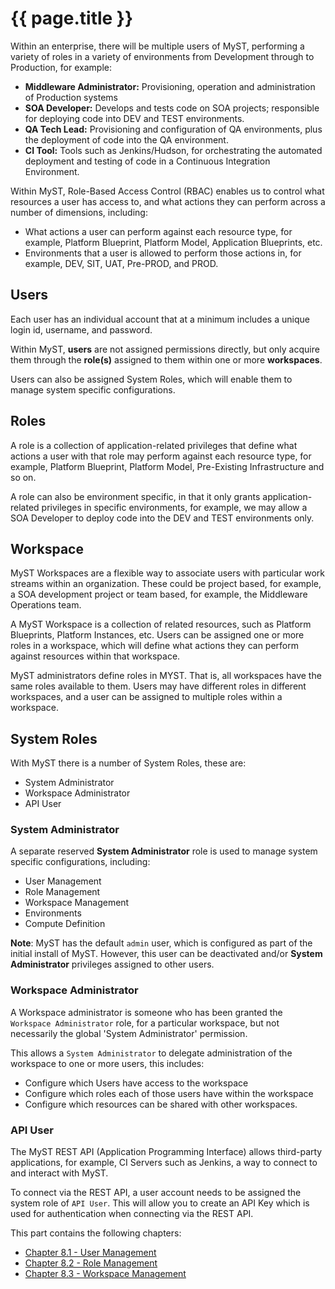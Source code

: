 # {{ page.title }}

Within an enterprise, there will be multiple users of MyST, performing a variety of roles in a variety of environments from Development through to Production, for example:
* **Middleware Administrator:** Provisioning, operation and administration of Production systems
* **SOA Developer:** Develops and tests code on SOA projects;  responsible for deploying code into DEV and TEST environments.
* **QA Tech Lead:** Provisioning and configuration of QA environments, plus the deployment of code into the QA environment.
* **CI Tool:** Tools such as Jenkins/Hudson, for orchestrating the automated deployment and testing of code in a Continuous Integration Environment.

Within MyST, Role-Based Access Control (RBAC) enables us to control what resources a user has access to, and what actions they can perform across a number of dimensions, including:

* What actions a user can perform against each resource type, for example, Platform Blueprint, Platform Model, Application Blueprints, etc.
* Environments that a user is allowed to perform those actions in, for example, DEV, SIT, UAT, Pre-PROD, and PROD.

## Users  
Each user has an individual account that at a minimum includes a unique login id, username, and password. 

Within MyST, **users** are not assigned permissions directly, but only acquire them through the **role(s)** assigned to them within one or more **workspaces**. 

Users can also be assigned System Roles, which will enable them to manage system specific configurations.

## Roles
A role is a collection of application-related privileges that define what actions a user with that role may perform against each resource type, for example, Platform Blueprint, Platform Model, Pre-Existing Infrastructure and so on.

A role can also be environment specific, in that it only grants application-related privileges in specific environments, for example, we may allow a SOA Developer to deploy code into the DEV and TEST environments only.

## Workspace
MyST Workspaces are a flexible way to associate users with particular work streams within an organization. These could be project based, for example, a SOA development project or team based, for example, the Middleware Operations team. 

A MyST Workspace is a collection of related resources, such as Platform Blueprints, Platform Instances, etc. Users can be assigned one or more roles in a workspace, which will define what actions they can perform against resources within that workspace.
    
MyST administrators define roles in MYST. That is, all workspaces have the same roles available to them. Users may have different roles in different workspaces, and a user can be assigned to multiple roles within a workspace.

## System Roles
With MyST there is a number of System Roles, these are:
* System Administrator
* Workspace Administrator
* API User

### System Administrator
A separate reserved **System Administrator** role is used to manage system specific configurations, including:
* User Management
* Role Management
* Workspace Management
* Environments
* Compute Definition

**Note**: MyST has the default `admin` user, which is configured as part of the initial install of MyST. However, this user can be deactivated and/or **System Administrator** privileges assigned to other users.

### Workspace Administrator
A Workspace administrator is someone who has been granted the `Workspace Administrator` role, for a particular workspace, but not necessarily the global 'System Administrator' permission.

This allows a `System Administrator` to delegate administration of the workspace to one or more users, this includes:
* Configure which Users have access to the workspace
* Configure which roles each of those users have within the workspace
* Configure which resources can be shared with other workspaces.

### API User
The MyST REST API (Application Programming Interface) allows third-party applications, for example, CI Servers such as Jenkins, a way to connect to and interact with MyST. 

To connect via the REST API, a user account needs to be assigned the system role of `API User`. This will allow you to create an API Key which is used for authentication when connecting via the REST API.

This part contains the following chapters:

* [Chapter 8.1 - User Management](8.1.userManagement/8.1.0.userManagement.md)
* [Chapter 8.2 - Role Management](8.2.roleManagement/8.2.0.roleManagement.md)
* [Chapter 8.3 - Workspace Management](8.3.workspaceManagement/8.3.0.workspaceManagement.md)
